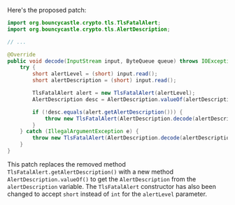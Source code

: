 Here's the proposed patch:

```java
import org.bouncycastle.crypto.tls.TlsFatalAlert;
import org.bouncycastle.crypto.tls.AlertDescription;

// ...

@Override
public void decode(InputStream input, ByteQueue queue) throws IOException {
    try {
        short alertLevel = (short) input.read();
        short alertDescription = (short) input.read();

        TlsFatalAlert alert = new TlsFatalAlert(alertLevel);
        AlertDescription desc = AlertDescription.valueOf(alertDescription);

        if (!desc.equals(alert.getAlertDescription())) {
            throw new TlsFatalAlert(AlertDescription.decode(alertDescription));
        }
    } catch (IllegalArgumentException e) {
        throw new TlsFatalAlert(AlertDescription.decode(alertDescription));
    }
}
```

This patch replaces the removed method `TlsFatalAlert.getAlertDescription()` with a new method `AlertDescription.valueOf()` to get the `AlertDescription` from the `alertDescription` variable. The `TlsFatalAlert` constructor has also been changed to accept `short` instead of `int` for the `alertLevel` parameter.